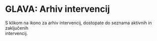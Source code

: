 # GLAVA: Arhiv intervencij

S klikom na ikono za arhiv intervencij, dostopate do seznama aktivnih in zaključenih\
intervencij.
